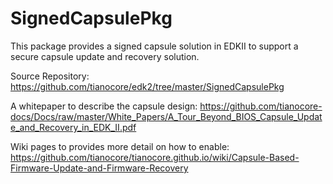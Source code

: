 # SignedCapsulePkg

This package provides a signed capsule solution in EDKII to support a secure capsule update and recovery solution.

Source Repository: https://github.com/tianocore/edk2/tree/master/SignedCapsulePkg 

A whitepaper to describe the capsule design: https://github.com/tianocore-docs/Docs/raw/master/White_Papers/A_Tour_Beyond_BIOS_Capsule_Update_and_Recovery_in_EDK_II.pdf

Wiki pages to provides more detail on how to enable: https://github.com/tianocore/tianocore.github.io/wiki/Capsule-Based-Firmware-Update-and-Firmware-Recovery


